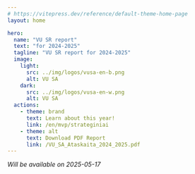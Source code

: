 ```yaml
---
# https://vitepress.dev/reference/default-theme-home-page
layout: home

hero:
  name: "VU SR report"
  text: "for 2024-2025"
  tagline: "VU SR report for 2024-2025"
  image:
    light:
      src: ../img/logos/vusa-en-b.png
      alt: VU SA
    dark: 
      src: ../img/logos/vusa-en-w.png
      alt: VU SA
  actions:
    - theme: brand
      text: Learn about this year!
      link: /en/mvp/strateginiai
    - theme: alt
      text: Download PDF Report
      link: /VU_SA_Ataskaita_2024_2025.pdf
---
```


*Will be available on 2025-05-17*
